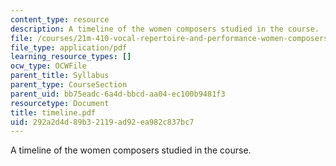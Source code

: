```yaml
---
content_type: resource
description: A timeline of the women composers studied in the course.
file: /courses/21m-410-vocal-repertoire-and-performance-women-composers-spring-2007/292a2d4d89b32119ad92ea982c837bc7_timeline.pdf
file_type: application/pdf
learning_resource_types: []
ocw_type: OCWFile
parent_title: Syllabus
parent_type: CourseSection
parent_uid: bb75eadc-6a4d-bbcd-aa04-ec100b9481f3
resourcetype: Document
title: timeline.pdf
uid: 292a2d4d-89b3-2119-ad92-ea982c837bc7
---
```

A timeline of the women composers studied in the course.

